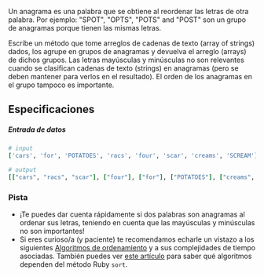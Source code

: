Un anagrama es una palabra que se obtiene al reordenar las letras de otra palabra. Por ejemplo:  "SPOT", "OPTS", "POTS" and "POST" son un grupo de anagramas porque tienen las mismas letras.

Escribe un método que tome arreglos de cadenas de texto (array of strings) dados, los agrupe en grupos de anagramas y devuelva el arreglo (arrays) de dichos grupos. Las letras mayúsculas y minúsculas no son relevantes cuando se clasifican cadenas de texto (strings) en anagramas (pero se deben mantener para verlos en el resultado). El orden de los anagramas en el grupo tampoco es importante.

## Especificaciones

##### Entrada de datos

```ruby
# input
['cars', 'for', 'POTATOES', 'racs', 'four', 'scar', 'creams', 'SCREAM']

# output
[["cars", "racs", "scar"], ["four"], ["for"], ["POTATOES"], ["creams", "SCREAM"]]
```

### Pista

* ¡Te puedes dar cuenta rápidamente si dos palabras son anagramas al ordenar sus letras, teniendo en cuenta que las mayúsculas y minúsculas no son importantes!
* Si eres curioso/a (y paciente) te recomendamos echarle un vistazo a los siguientes  [Algoritmos de ordenamiento](http://en.wikipedia.org/wiki/Sorting_algorithm) y a sus complejidades de tiempo asociadas. También puedes ver [este artículo](http://www.igvita.com/2009/03/26/ruby-algorithms-sorting-trie-heaps/) para saber qué algoritmos dependen del método Ruby `sort`.
